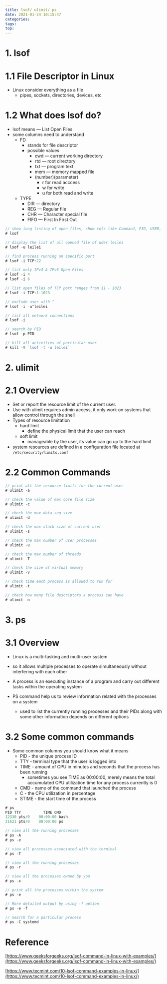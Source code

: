 ```yaml
---
title: lsof/ ulimit/ ps
date: 2021-01-24 10:15:47
categories:
tags:
top:
---
```

# 1. lsof

# 1.1 File Descriptor in Linux

- Linux consider everything as a file
    - pipes, sockets, directories, devices, etc

# 1.2 What does lsof do?

- lsof means — List Open Files
- some columns need to understand
    - FD
        - stands for file descriptor
        - possible values
            - cwd — current working directory
            - rtd — root directory
            - txt — program text
            - mem — memory mapped file
            - (number)(parameter)
                - r for read acccess
                - w for write
                - u for both read and write
    - TYPE
        - DIR — directory
        - REG — Regular file
        - CHR — Character special file
        - FIFO — First In First Out

```jsx
// show long listing of open files, show cols like Command, PID, USER, FD, TYPE
# lsof 

// display the list of all opened file of uder leilei
# lsof -u leilei

// find process running on specific port
# lsof -i TCP:22

// list only IPv4 & IPv6 Open Files 
# lsof -i 4
# lsof -i 6

// list open files of TCP port ranges from 11 - 1023
# lsof -i TCP:1-1023

// exclude user with ^
# lsof -i -u^leilei

// list all network connections 
# lsof -i

// search by PID 
# lsof -p PID 

// kill all activities of particular user 
# kill -9 `lsof -t -u leilei`
```
# 2. ulimit

# 2.1 Overview

- Set or report the resource limit of the current user.
- Use with ulimit requires admin access, it only work on systems that allow control through the shell
- Types of resource limitation
    - hard limit
        - define the physical limit that the user can reach
    - soft limit
        - manageable by the user, its value can go up to the hard limit
- system resources are defined in a configuration file located at `/etc/security/limits.conf`

# 2.2 Common Commands

```jsx
// print all the resource limits for the current user 
# ulimit -a

// check the value of max core file size 
# ulimit -c 

// check the max data seg size
# ulimit -d

// check the max stack size of current user 
# ulimit -s

// check the max number of user processes 
# ulimit -u

// check the max number of threads 
# ulimit -T 

// check the size of virtual memory 
# ulimit -v 

// check time each process is allowed to run for 
# ulimit -t 

// check how many file descriptors a process can have 
# ulimit -n 
```
# 3. ps

# 3.1 Overview

- Linux is a multi-tasking and multi-user system
- so it allows multiple processes to operate simultaneously without interfering with each other
- A process is an executing instance of a program and carry out different tasks within the operating system

- PS command help us to review information related with the processes on a system
    - used to list the currently running processes and their PIDs along with some other information depends on different options

# 3.2 Some common commands

- Some common columns you should know what it means
    - PID - the unique process ID
    - TTY - terminal type that the user is logged into
    - TIME - amount of CPU in minutes and seconds that the process has been running
        - sometimes you see TIME as 00:00:00, merely means the total accumulated CPU utilization time for any process currently is 0
    - CMD - name of the command that launched the process
    - C - the CPU utilization in percentage
    - STIME - the start time of the process

```java
# ps 
PID TTY          TIME CMD
12330 pts/0    00:00:00 bash
21621 pts/0    00:00:00 ps

// view all the running processes 
# ps -A 
# ps -e

// view all processes associated with the terminal 
# ps -T 

// view all the running processes 
# ps -r 

// view all the processes owned by you 
# ps -x 

// print all the processes within the system 
# ps -e

// More detailed output by using -f option 
# ps -e -f 

// Search for a particular process 
# ps -C systemd
```

# Reference

[https://www.geeksforgeeks.org/lsof-command-in-linux-with-examples/](https://www.geeksforgeeks.org/lsof-command-in-linux-with-examples/)  

[https://www.tecmint.com/10-lsof-command-examples-in-linux/](https://www.tecmint.com/10-lsof-command-examples-in-linux/)